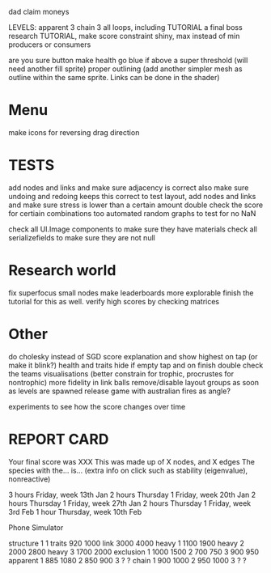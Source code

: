 dad
claim moneys

LEVELS:
apparent 3
chain 3
all loops, including TUTORIAL
a final boss
research TUTORIAL, make score constraint shiny, max instead of min producers or consumers

are you sure button
make health go blue if above a super threshold (will need another fill sprite)
proper outlining (add another simpler mesh as outline within the same sprite. Links can be done in the shader)

# Menu
make icons for reversing drag direction

# TESTS
add nodes and links and make sure adjacency is correct
also make sure undoing and redoing keeps this correct
to test layout, add nodes and links and make sure stress is lower than a certain amount
double check the score for certiain combinations too
automated random graphs to test for no NaN

check all UI.Image components to make sure they have materials
check all serializefields to make sure they are not null

# Research world
fix superfocus small nodes
make leaderboards more explorable
finish the tutorial for this as well.
verify high scores by checking matrices

# Other
do cholesky instead of SGD
score explanation and show highest on tap (or make it blink?)
health and traits hide if empty tap and on finish
double check the teams visualisations (better constrain for trophic, procrustes for nontrophic)
more fidelity in link balls
remove/disable layout groups as soon as levels are spawned
release game with australian fires as angle?

experiments to see how the score changes over time

# REPORT CARD
Your final score was XXX
This was made up of X nodes, and X edges
The species with the... is...
(extra info on click such as stability (eigenvalue), nonreactive)

3 hours Friday,            week 13th Jan
2 hours Thursday 1 Friday, week 20th Jan
2 hours Thursday 1 Friday, week 27th Jan
2 hours Thursday 1 Friday, week 3rd Feb
1 hour Thursday,           week 10th Feb

Phone Simulator


structure 1 1
traits 920 1000
link 3000 4000
heavy 1 1100 1900
heavy 2 2000 2800
heavy 3 1700 2000
exclusion 1 1000 1500
          2 700 750
          3 900 950
apparent 1 885 1080
         2 850 900
         3 ? ?
chain 1 900 1000
      2 950 1000
      3 ? ?